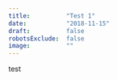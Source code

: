 ```yaml
---
title:          "Test 1"
date:           "2018-11-15"
draft:          false
robotsExclude:  false
image:          ""
---
```

test